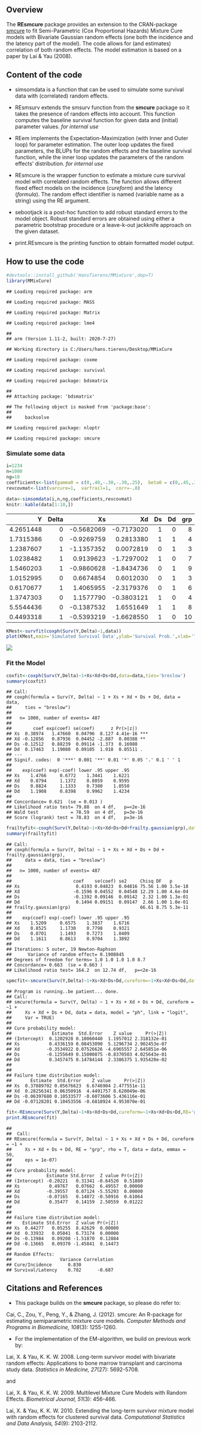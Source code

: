 Overview
--------

The **REsmcure** package provides an extension to the CRAN-package
[smcure](https://github.com/cran/smcure) to fit Semi-Parametric (Cox
Proportional Hazards) Mixture Cure models with Bivariate Gaussian random
effects (one both the incidence and the latency part of the model). The
code allows for (and estimates) correlation of both random effects. The
model estimation is based on a paper by Lai & Yau (2008).

Content of the code
-------------------

-   simsomdata is a function that can be used to simulate some survival
    data with (correlated) random effects.

-   REsmsurv extends the smsurv function from the **smcure** package so
    it takes the presence of random effects into account. This function
    computes the baseline survival function for given data and (initial)
    parameter values. *for internal use*

-   REem implements the Expectation-Maximization (with Inner and Outer
    loop) for parameter estimation. The outer loop updates the fixed
    parameters, the BLUPs for the random effects and the baseline
    survival function, while the inner loop updates the parameters of
    the random effects’ distribution. *for internal use*

-   REsmcure is the wrapper function to estimate a mixture cure survival
    model with correlated random effects. The function allows different
    fixed effect models on the incidence (*cureform*) and the latency
    (*formula*). The random effect identifier is named (variable name as
    a string) using the RE argument.

-   sebootjack is a post-hoc function to add robust standard errors to
    the model object. Robust standard errors are obtained using either a
    parametric bootstrap procedure or a leave-k-out jackknife approach
    on the given dataset.

-   print.REsmcure is the printing function to obtain formatted model
    output.

How to use the code
-------------------

``` r
#devtools::install_github('HansTierens/MMixCure',dep=T)
library(MMixCure)
```

    ## Loading required package: arm

    ## Loading required package: MASS

    ## Loading required package: Matrix

    ## Loading required package: lme4

    ## 
    ## arm (Version 1.11-2, built: 2020-7-27)

    ## Working directory is C:/Users/hans.tierens/Desktop/MMixCure

    ## Loading required package: coxme

    ## Loading required package: survival

    ## Loading required package: bdsmatrix

    ## 
    ## Attaching package: 'bdsmatrix'

    ## The following object is masked from 'package:base':
    ## 
    ##     backsolve

    ## Loading required package: nloptr

    ## Loading required package: smcure

### Simulate some data

``` r
i=1234
n=1000
ng=10
coefficients<-list(gamma0 = c(0,.40,-.30,-.30,.25),  beta0 = c(0,.45,.35,-.25,-.15))
revcovmat<-list(varcure=1,  varfrail=1,  corr=-.8)

data<-simsomdata(i,n,ng,coefficients,revcovmat)
knitr::kable(data[1:10,])
```

|          Y|  Delta|          Xs|          Xd|   Ds|   Dd|  grp|
|----------:|------:|-----------:|-----------:|----:|----:|----:|
|  4.2651448|      0|  -0.5682069|  -0.7173020|    1|    0|    8|
|  1.7315386|      0|  -0.9269759|   0.2813380|    1|    1|    4|
|  1.2387607|      1|  -1.1357352|   0.0072819|    0|    1|    3|
|  1.0238482|      1|   0.9139623|  -1.7297002|    1|    0|    7|
|  1.5460203|      1|  -0.9860628|  -1.8434736|    0|    1|    9|
|  1.0152995|      0|   0.6674854|   0.6012030|    0|    1|    3|
|  0.6170677|      1|   1.4065955|  -2.3179376|    0|    1|    6|
|  1.3747303|      0|   1.1577790|  -0.3803121|    1|    0|    4|
|  5.5544436|      0|  -0.1387532|   1.6551649|    1|    1|    8|
|  0.4493318|      1|  -0.5393219|  -1.6628550|    1|    0|   10|

``` r
KMest<-survfit(coxph(Surv(Y,Delta)~1,data))
plot(KMest,main='Simulated Survival Data',ylab='Survival Prob.',xlab='Time')
```

![](readme_files/figure-markdown_github/simdata-1.png)

### Fit the Model

``` r
coxfit<-coxph(Surv(Y,Delta)~1+Xs+Xd+Ds+Dd,data=data,ties='breslow')
summary(coxfit)
```

    ## Call:
    ## coxph(formula = Surv(Y, Delta) ~ 1 + Xs + Xd + Ds + Dd, data = data, 
    ##     ties = "breslow")
    ## 
    ##   n= 1000, number of events= 487 
    ## 
    ##        coef exp(coef) se(coef)      z Pr(>|z|)    
    ## Xs  0.38974   1.47660  0.04796  8.127 4.41e-16 ***
    ## Xd -0.12856   0.87936  0.04452 -2.887  0.00388 ** 
    ## Ds -0.12512   0.88239  0.09114 -1.373  0.16980    
    ## Dd  0.17463   1.19080  0.09105  1.918  0.05511 .  
    ## ---
    ## Signif. codes:  0 '***' 0.001 '**' 0.01 '*' 0.05 '.' 0.1 ' ' 1
    ## 
    ##    exp(coef) exp(-coef) lower .95 upper .95
    ## Xs    1.4766     0.6772    1.3441    1.6221
    ## Xd    0.8794     1.1372    0.8059    0.9595
    ## Ds    0.8824     1.1333    0.7380    1.0550
    ## Dd    1.1908     0.8398    0.9962    1.4234
    ## 
    ## Concordance= 0.621  (se = 0.013 )
    ## Likelihood ratio test= 79.88  on 4 df,   p=<2e-16
    ## Wald test            = 78.59  on 4 df,   p=3e-16
    ## Score (logrank) test = 78.83  on 4 df,   p=3e-16

``` r
frailtyfit<-coxph(Surv(Y,Delta)~1+Xs+Xd+Ds+Dd+frailty.gaussian(grp),data=data,ties='breslow')
summary(frailtyfit)
```

    ## Call:
    ## coxph(formula = Surv(Y, Delta) ~ 1 + Xs + Xd + Ds + Dd + frailty.gaussian(grp), 
    ##     data = data, ties = "breslow")
    ## 
    ##   n= 1000, number of events= 487 
    ## 
    ##                       coef    se(coef) se2     Chisq DF   p      
    ## Xs                     0.4193 0.04823  0.04816 75.56 1.00 3.5e-18
    ## Xd                    -0.1596 0.04552  0.04548 12.29 1.00 4.6e-04
    ## Ds                    -0.1392 0.09146  0.09142  2.32 1.00 1.3e-01
    ## Dd                     0.1494 0.09151  0.09147  2.66 1.00 1.0e-01
    ## frailty.gaussian(grp)                          66.61 8.75 5.3e-11
    ## 
    ##    exp(coef) exp(-coef) lower .95 upper .95
    ## Xs    1.5209     0.6575    1.3837    1.6716
    ## Xd    0.8525     1.1730    0.7798    0.9321
    ## Ds    0.8701     1.1493    0.7273    1.0409
    ## Dd    1.1611     0.8613    0.9704    1.3892
    ## 
    ## Iterations: 5 outer, 19 Newton-Raphson
    ##      Variance of random effect= 0.1908845 
    ## Degrees of freedom for terms= 1.0 1.0 1.0 1.0 8.7 
    ## Concordance= 0.663  (se = 0.663 )
    ## Likelihood ratio test= 164.2  on 12.74 df,   p=<2e-16

``` r
spmcfit<-smcure(Surv(Y,Delta)~1+Xs+Xd+Ds+Dd,cureform=~1+Xs+Xd+Ds+Dd,data=data,model='ph',link='logit',Var=TRUE)
```

    ## Program is running..be patient... done.
    ## Call:
    ## smcure(formula = Surv(Y, Delta) ~ 1 + Xs + Xd + Ds + Dd, cureform = ~1 + 
    ##     Xs + Xd + Ds + Dd, data = data, model = "ph", link = "logit", 
    ##     Var = TRUE)
    ## 
    ## Cure probability model:
    ##               Estimate  Std.Error    Z value     Pr(>|Z|)
    ## (Intercept)  0.1202928 0.10060440  1.1957012 2.318132e-01
    ## Xs           0.4336159 0.08453090  5.1296734 2.902453e-07
    ## Xd          -0.3534922 0.07526626 -4.6965557 2.645851e-06
    ## Ds          -0.1255649 0.15000875 -0.8370503 4.025643e-01
    ## Dd           0.3457475 0.14784144  2.3386375 1.935420e-02
    ## 
    ## 
    ## Failure time distribution model:
    ##       Estimate  Std.Error    Z value     Pr(>|Z|)
    ## Xs  0.37889702 0.05676623  6.6746904 2.477551e-11
    ## Xd  0.28256341 0.06350916  4.4491757 8.620049e-06
    ## Ds -0.06397680 0.10533577 -0.6073606 5.436116e-01
    ## Dd -0.07128201 0.10453556 -0.6818924 4.953070e-01

``` r
fit<-REsmcure(Surv(Y,Delta)~1+Xs+Xd+Ds+Dd,cureform=~1+Xs+Xd+Ds+Dd,RE='grp',rho=T, data=data, emmax = 50, eps = 1e-07) 
print.REsmcure(fit)
```

    ## 
    ##  Call:
    ## REsmcure(formula = Surv(Y, Delta) ~ 1 + Xs + Xd + Ds + Dd, cureform = ~1 + 
    ##     Xs + Xd + Ds + Dd, RE = "grp", rho = T, data = data, emmax = 50, 
    ##     eps = 1e-07)
    ## 
    ## Cure probability model:
    ##             Estimate Std.Error  Z value Pr(>|Z|)
    ## (Intercept) -0.20221   0.31341 -0.64520  0.51880
    ## Xs           0.49767   0.07662  6.49557  0.00000
    ## Xd          -0.39557   0.07124 -5.55293  0.00000
    ## Ds          -0.07165   0.14072 -0.50916  0.61064
    ## Dd           0.35477   0.14159  2.50559  0.01222
    ## 
    ## 
    ## Failure time distribution model:
    ##    Estimate Std.Error  Z value Pr(>|Z|)
    ## Xs  0.44277   0.05255  8.42629  0.00000
    ## Xd  0.33932   0.05041  6.73174  0.00000
    ## Ds -0.13984   0.09208 -1.51870  0.12884
    ## Dd -0.13665   0.09370 -1.45841  0.14473
    ## 
    ## Random Effects:
    ##                  Variance Correlation
    ## Cure/Incidence      0.830            
    ## Survival/Latency    0.782      -0.687

Citations and References
------------------------

-   This package builds on the **smcure** package, so please do refer
    to:

Cai, C., Zou, Y., Peng, Y., & Zhang, J. (2012). smcure: An R-package for
estimating semiparametric mixture cure models. *Computer Methods and
Programs in Biomedicine, 108*(3): 1255-1260.

-   For the implementation of the EM-algorithm, we build on previous
    work by:

Lai, X. & Yau, K. K. W. 2008. Long-term survivor model with bivariate
random effects: Applications to bone marrow transplant and carcinoma
study data. *Statistics in Medicine, 27*(27): 5692-5708.

and

Lai, X. & Yau, K. K. W. 2009. Multilevel Mixture Cure Models with Random
Effects. *Biometrical Journal, 51*(3): 456-466.

Lai, X. & Yau, K. K. W. 2010. Extending the long-term survivor mixture
model with random effects for clustered survival data. *Computational
Statistics and Data Analysis, 54*(9): 2103-2112.
